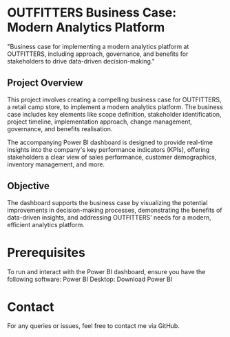 # OUTFITTERS Business Case: Modern Analytics Platform
"Business case for implementing a modern analytics platform at OUTFITTERS, including approach, governance, and benefits for stakeholders to drive data-driven decision-making."

## Project Overview
This project involves creating a compelling business case for OUTFITTERS, a retail camp store, to implement a modern analytics platform. The business case includes key elements like scope definition, stakeholder identification, project timeline, implementation approach, change management, governance, and benefits realisation.

The accompanying Power BI dashboard is designed to provide real-time insights into the company's key performance indicators (KPIs), offering stakeholders a clear view of sales performance, customer demographics, inventory management, and more.

## Objective
The dashboard supports the business case by visualizing the potential improvements in decision-making processes, demonstrating the benefits of data-driven insights, and addressing OUTFITTERS’ needs for a modern, efficient analytics platform.

# Prerequisites
To run and interact with the Power BI dashboard, ensure you have the following software:
Power BI Desktop: Download Power BI


# Contact
For any queries or issues, feel free to contact me via GitHub.
